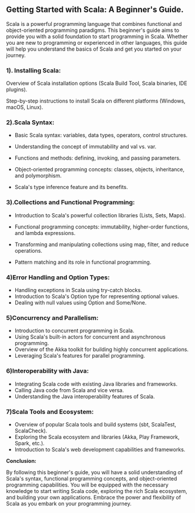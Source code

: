 ## **Getting Started with Scala: A Beginner's Guide.**

Scala is a powerful programming language that combines functional and object-oriented programming paradigms. This beginner's guide aims to provide you with a solid foundation to start programming in Scala. Whether you are new to programming or experienced in other languages, this guide will help you understand the basics of Scala and get you started on your journey.


### **1). Installing Scala:**

Overview of Scala installation options (Scala Build Tool, Scala binaries, IDE plugins).

Step-by-step instructions to install Scala on different platforms (Windows, macOS, Linux).

### **2).Scala Syntax:**

- Basic Scala syntax: variables, data types, operators, control structures.

- Understanding the concept of immutability and val vs. var.

- Functions and methods: defining, invoking, and passing parameters.

- Object-oriented programming concepts: classes, objects, inheritance, and polymorphism.

- Scala's type inference feature and its benefits.


### **3).Collections and Functional Programming:**

- Introduction to Scala's powerful collection libraries (Lists, Sets, Maps).

- Functional programming concepts: immutability, higher-order functions, and lambda expressions.

- Transforming and manipulating collections using map, filter, and reduce operations.

- Pattern matching and its role in functional programming.

### **4)Error Handling and Option Types:**

- Handling exceptions in Scala using try-catch blocks.
- Introduction to Scala's Option type for representing optional values.
- Dealing with null values using Option and Some/None.

### **5)Concurrency and Parallelism:**

- Introduction to concurrent programming in Scala.
- Using Scala's built-in actors for concurrent and asynchronous programming.
- Overview of the Akka toolkit for building highly concurrent applications.
- Leveraging Scala's features for parallel programming.

### **6)Interoperability with Java:**
- Integrating Scala code with existing Java libraries and frameworks.
- Calling Java code from Scala and vice versa.
- Understanding the Java interoperability features of Scala.

### **7)Scala Tools and Ecosystem:**

- Overview of popular Scala tools and build systems (sbt, ScalaTest, ScalaCheck).
- Exploring the Scala ecosystem and libraries (Akka, Play Framework, Spark, etc.).
- Introduction to Scala's web development capabilities and frameworks.

**Conclusion:**

By following this beginner's guide, you will have a solid understanding of Scala's syntax, functional programming concepts, and object-oriented programming capabilities. You will be equipped with the necessary knowledge to start writing Scala code, exploring the rich Scala ecosystem, and building your own applications. Embrace the power and flexibility of Scala as you embark on your programming journey.